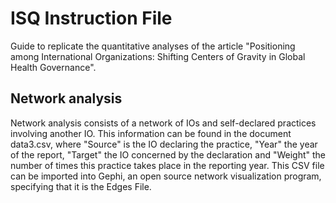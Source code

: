 # ISQ Instruction File
Guide to replicate the quantitative analyses of the article "Positioning among International Organizations: Shifting Centers of Gravity in Global Health Governance".

## Network analysis

Network analysis consists of a network of IOs and self-declared practices involving another IO. This information can be found in the document data3.csv, where "Source" is the IO declaring the practice, "Year" the year of the report, "Target" the IO concerned by the declaration and "Weight" the number of times this practice takes place in the reporting year. 
This CSV file can be imported into Gephi, an open source network visualization program, specifying that it is the Edges File. 
